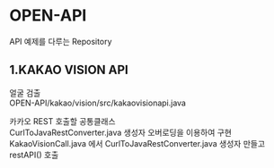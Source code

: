 # OPEN-API
API 예제를 다루는 Repository


## 1.KAKAO VISION API
얼굴 검출 <br>
OPEN-API/kakao/vision/src/kakaovisionapi.java

카카오 REST 호출할 공통클래스 <br>
CurlToJavaRestConverter.java 생성자 오버로딩을 이용하여 구현 <br>
KakaoVisionCall.java 에서 CurlToJavaRestConverter.java 생성자 만들고 restAPI() 호출

